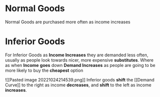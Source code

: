 
# Normal Goods
Normal Goods are purchased more often as income increases

# Inferior Goods
For Inferior Goods as **Income Increases** they are demanded less often, usually as people look towards nicer, more expensive **substitutes**. Where as when **Income** **goes** down **Demand Increases** as people are going to be more likely to buy the **cheapest** option

![[Pasted image 20221024214539.png]]
Inferior goods **shift** the [[Demand Curve]] to the right as income **decreases**, and **shift** to the left as income **increases**.